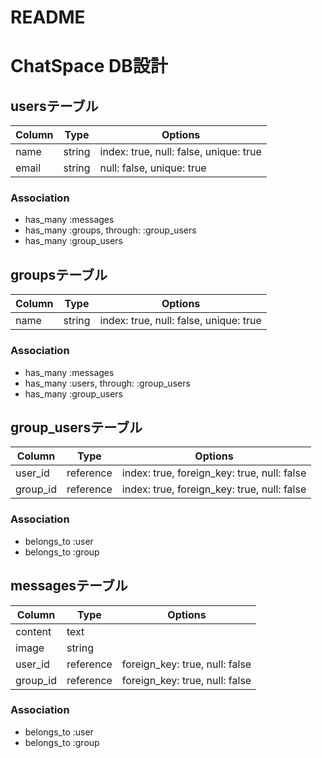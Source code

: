 # README

# ChatSpace DB設計
## usersテーブル
|Column|Type|Options|
|------|----|-------|
|name|string|index: true, null: false, unique: true|
|email|string|null: false, unique: true|
### Association
- has_many :messages
- has_many :groups, through: :group_users
- has_many :group_users

## groupsテーブル
|Column|Type|Options|
|------|----|-------|
|name|string|index: true, null: false, unique: true|
### Association
- has_many :messages
- has_many :users,  through: :group_users
- has_many :group_users

## group_usersテーブル
|Column|Type|Options|
|------|----|-------|
|user_id|reference|index: true, foreign_key: true, null: false|
|group_id|reference|index: true, foreign_key: true, null: false|
### Association
- belongs_to :user
- belongs_to :group

## messagesテーブル
|Column|Type|Options|
|------|----|-------|
|content|text||
|image|string||
|user_id|reference|foreign_key: true, null: false|
|group_id|reference|foreign_key: true, null: false|
### Association
- belongs_to :user
- belongs_to :group